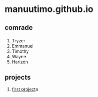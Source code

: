 # manuutimo.github.io
<section>
  <h1><p>comrade</p>  </h1>
  <p>
    <ol>
    <li>Tryzer</li>
      <li>Emmanuel</li>
      <li>Timothy</li>
      <li>Wayne</li>
      <li>Harizon</li>
    </ol>
  </p>
</section>
<p><h2>projects</h2></p>
<ol>
  <li><a href="https://github.com/manuutimo/Wayne.github.io">first project</a>a</li>
</ol>


